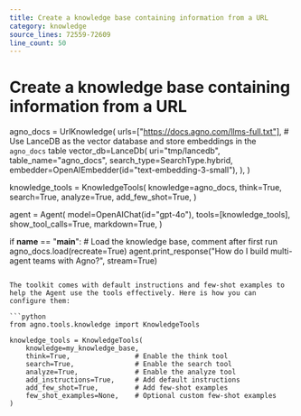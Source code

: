 ```yaml
---
title: Create a knowledge base containing information from a URL
category: knowledge
source_lines: 72559-72609
line_count: 50
---
```


# Create a knowledge base containing information from a URL
agno_docs = UrlKnowledge(
    urls=["https://docs.agno.com/llms-full.txt"],
    # Use LanceDB as the vector database and store embeddings in the `agno_docs` table
    vector_db=LanceDb(
        uri="tmp/lancedb",
        table_name="agno_docs",
        search_type=SearchType.hybrid,
        embedder=OpenAIEmbedder(id="text-embedding-3-small"),
    ),
)

knowledge_tools = KnowledgeTools(
    knowledge=agno_docs,
    think=True,
    search=True,
    analyze=True,
    add_few_shot=True,
)

agent = Agent(
    model=OpenAIChat(id="gpt-4o"),
    tools=[knowledge_tools],
    show_tool_calls=True,
    markdown=True,
)

if __name__ == "__main__":
    # Load the knowledge base, comment after first run
    agno_docs.load(recreate=True)
    agent.print_response("How do I build multi-agent teams with Agno?", stream=True)
```

The toolkit comes with default instructions and few-shot examples to help the Agent use the tools effectively. Here is how you can configure them:

```python
from agno.tools.knowledge import KnowledgeTools

knowledge_tools = KnowledgeTools(
    knowledge=my_knowledge_base,
    think=True,                # Enable the think tool
    search=True,               # Enable the search tool
    analyze=True,              # Enable the analyze tool
    add_instructions=True,     # Add default instructions
    add_few_shot=True,         # Add few-shot examples
    few_shot_examples=None,    # Optional custom few-shot examples
)
```


